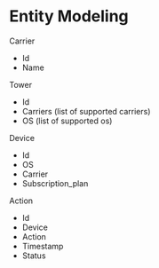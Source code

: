 # Entity Modeling

Carrier

* Id  
* Name

Tower

* Id  
* Carriers (list of supported carriers)  
* OS (list of supported os)

Device

* Id  
* OS  
* Carrier  
* Subscription\_plan

Action

* Id  
* Device  
* Action  
* Timestamp  
* Status

